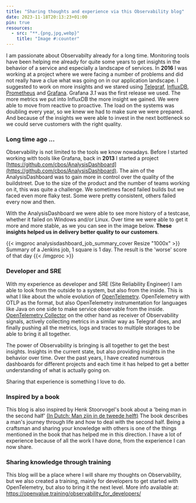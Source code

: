 ```yaml
---
title: "Sharing thoughts and experience via this Observability blog"
date: 2023-11-18T20:13:23+01:00
pin: true
resources:
  - src: "**.{png,jpg,webp}"
    title: "Image #:counter"
---
```


I am passionate about Observabilty already for a long time. Monitoring tools have been helping me already for quite some years to get insights in the behavior of a service and especially a landscape of services.
In **2016** I was working at a project where we were facing a number of problems and did not really have a clue what was going on in our application landscape. 
I suggested to work on more insights and we stared using [Telegraf](https://github.com/influxdata/telegraf), [InfluxDB](https://github.com/influxdata/influxdb), [Prometheus](https://github.com/prometheus/prometheus) and [Grafana](https://github.com/grafana/grafana). Grafana _3.1_ was the first release we used.
The more metrics we put into InfluxDB the more insight we gained. We were able to move from reactive to proactive. 
The load on the systems was doubling every year, so we knew we had to make sure we were prepared. And because of the insights we were able to invest in the next bottleneck so we could serve customers with the right quality.

### Long time ago ...
Observability is not limited to the tools we know nowadays. Before I started working with tools like Grafana, back in **2013** I started a project [https://github.com/cbos/AnalysisDashboard](https://github.com/cbos/AnalysisDashboard).
The aim of the AnalysisDashboard was to gain more in control over the quality of the buildstreet. Due to the size of the product and the number of teams working on it, this was quite a challenge. We sometimes faced failed builds but we faced even more flaky test. Some were pretty consistent, others failed every now and then.

With the AnalysisDashboard we were able to see more history of a testcase, whether it failed on Windows and/or Linux.
Over time we were able to get it more and more stable, as we you can see in the image below. **These insights helped us in delivery better quality to our customers**.

{{< imgproc analysisdashboard_job_summary_cover Resize "1000x" >}}
Summary of a Jenkins job, 1 square is 1 day. The result is the 'worse' score of that day
{{< /imgproc >}}

### Developer and SRE
With my experience as developer and SRE (Site Reliability Engineer) I am able to look from the outside to a system, but also from the inside.
This is what I like about the whole evolution of [OpenTelemetry](https://opentelemetry.io). OpenTelemetry with OTLP as the format, but also OpenTelemetry instrumentation for languages like Java on one side to make service observable from the inside.
[OpenTelemetry Collector](https://opentelemetry.io/docs/collector/) on the other hand as receiver of Observability signals, actively collecting metrics in a similar way as Telegraf does, and finally pushing all the metrics, logs and traces to multiple storages to be able to bring it all together.

The power of Observability is bringing is all together to get the best insights. Insights in the current state, but also providing insights in the behavior over time.
Over the past years, I have created numerous dashboards for different projects and each time it has helped to get a better understanding of what is actually going on.

Sharing that experience is something I love to do. 

### Inspired by a book
This blog is also inspired by Henk Stoorvogel's book about a 'being man in the second half' [(In Dutch: Man zijn in de tweede helft)](https://www.henkstoorvogel.nl/webshop/geestelijkegroei/man-zijn-in-de-tweede-helft/30)
The book describes a man's journey through life and how to deal with the second half. Being a craftsman and sharing your knowledge with others is one of the things mentioned in the book that has helped me in this direction.
I have a lot of experience because of all the work I have done, from the experience I can now share.

### Sharing knowledge through training
This blog will be a place where I will share my thoughts on Observability, but we also created a training, mainly for developers to get started with OpenTelemetry, but also to bring it the next level.
More info available at: https://openvalue.training/observability_for_developers/